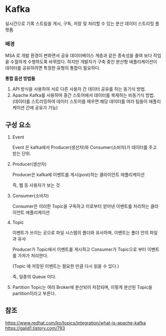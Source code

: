 # Kafka

실시간으로 기록 스트림을 게시, 구독, 저장 및 처리할 수 있는 분산 데이터 스트리밍 플랫폼

### 배경

MSA 로 개발 환경이 변화면서 공유 데이터베이스 계층과 같은 종속성을 줄여 보다 작업을 수월하게 수행하도록 바뀌었다. 하지만 개발자가 구축 중인 분산형 애플리케이션이 데이터를 공유하려면 특정한 유형의 통합이 필요하다.

**통합 옵션 방법들**
1. API 방식을 사용하여 서로 다른 사용자 간 데이터 공유를 하는 동기식 방법.
2. Apache Kafka를 사용하여 중간 스토어에서 데이터를 복제하는 비동기식 방법.
    (데이터를 스트리밍하여 데이터 스토어를 채우면 해당 데이터를 여러 팀들이 애플리케이션 간에 공유가 가능)

## 구성 요소

1. Event

    Event 은 kafka에서 Producer(생산자)와 Consumer(소비자)가 데이터를 주고 받는 단위.

2. Producer(생산자)

    Producer은 kafka에 이벤트를 게시(post)하는 클라이언트 애플리케이션

    즉, 웹 등 사용자가 보는 것

3. Consumer(소비자)

    Consumer은 이러한 Topic을 구독하고 이로부터 얻어낸 이벤트를 처리하는 클라이언트 애플리케이션

4. Topic

    이벤트가 쓰이는 곳으로 파일 시스템의 폴더와 유사하며, 이벤트는 폴더 안의 파일과 유사

    Producer가 Topic에서 이벤트를 게시하고 Consumer가 Topic으로 부터 이벤트를 가져가 처리한다.

    (Topic 에 저장된 이벤트는 필요한 만큼 다시 읽을 수 있다.)

    즉, 일종의 Queue 이다.

5. Partition
    Topic는 여러 Broker에 분산되어 저장되며, 이렇게 분산된 Topic을 partition이라고 부른다.


## 참조
https://www.redhat.com/ko/topics/integration/what-is-apache-kafka
https://galid1.tistory.com/793